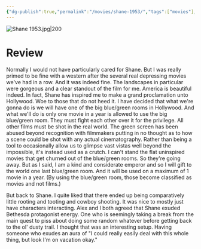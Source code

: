 ```yaml
---
{"dg-publish":true,"permalink":"/movies/shane-1953/","tags":["movies"],"created":"2024-05-24","updated":"2025-03-13"}
---
```



![Shane 1953.jpg|200](/img/user/Attachments/Shane%201953.jpg)

# Review

Normally I would not have particularly cared for Shane. But I was really primed to be fine with a western after the several real depressing movies we've had in a row. And it was indeed fine. The landscapes in particular were gorgeous and a clear standout of the film for me. America is beautiful indeed. In fact, Shane has inspired me to make a grand proclamation unto Hollywood. Woe to those that do not heed it. I have decided that what we're gonna do is we will have one of the big blue/green rooms in Hollywood. And what we'll do is only one movie in a year is allowed to use the big blue/green room. They must fight each other over it for the privilege. All other films must be shot in the real world. The green screen has been abused beyond recognition with filmmakers putting in no thought as to how a scene could be shot with any actual cinematography. Rather than being a tool to occasionally allow us to glimpse vast vistas well beyond the impossible, it's instead used as a crutch. I can't stand the flat uninspired movies that get churned out of the blue/green rooms. So they're going away. But as I said, I am a kind and considerate emperor and so I will gift to the world one last blue/green room. And it will be used on a maximum of 1 movie in a year. (By using the blue/green room, those become classified as movies and not films.)

But back to Shane. I quite liked that there ended up being comparatively little rooting and tooting and cowboy shooting. It was nice to mostly just have characters interacting. Alex and I both agreed that Shane exuded Bethesda protagonist energy. One who is seemingly taking a break from the main quest to piss about doing some random whatever before getting back to the ol' dusty trail. I thought that was an interesting setup. Having someone who exudes an aura of "I could really easily deal with this whole thing, but look I'm on vacation okay."
